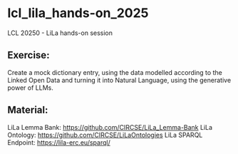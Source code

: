 # lcl_lila_hands-on_2025
LCL 20250 - LiLa hands-on session 
## Exercise:

Create a mock dictionary entry, using the data modelled according to the Linked Open Data and turning it into Natural Language, using the generative power of LLMs.

## Material:

LiLa Lemma Bank: https://github.com/CIRCSE/LiLa_Lemma-Bank
LiLa Ontology: https://github.com/CIRCSE/LiLaOntologies
LiLa SPARQL Endpoint: https://lila-erc.eu/sparql/
